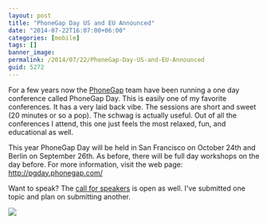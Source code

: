 ```yaml
---
layout: post
title: "PhoneGap Day US and EU Announced"
date: "2014-07-22T16:07:00+06:00"
categories: [mobile]
tags: []
banner_image: 
permalink: /2014/07/22/PhoneGap-Day-US-and-EU-Announced
guid: 5272
---
```


<p>
For a few years now the <a href="http://www.phonegap.com">PhoneGap</a> team have been running a one day conference called PhoneGap Day. This is easily one of my favorite conferences. It has a very laid back vibe. The sessions are short and sweet (20 minutes or so a pop). The schwag is actually useful. Out of all the conferences I attend, this one just feels the most relaxed, fun, and educational as well. 
</p>

<p>
This year PhoneGap Day will be held in San Francisco on October 24th and Berlin on September 26th. As before, there will be full day workshops on the day before. For more information, visit the web page: <a href="http://pgday.phonegap.com/">http://pgday.phonegap.com/</a>
</p>

<p>
Want to speak? The <a href="https://docs.google.com/spreadsheet/viewform?key=0Avkfs1n1q9f8dFJ0ZHc5TzJPTmtWZkdwSnk1dkh0eXc&usp=sharing_eil#gid=0">call for speakers</a> is open as well. I've submitted one topic and plan on submitting another.
</p>

<p>
<img src="https://static.raymondcamden.com/images/buildbot2013-2.png" />
</p>